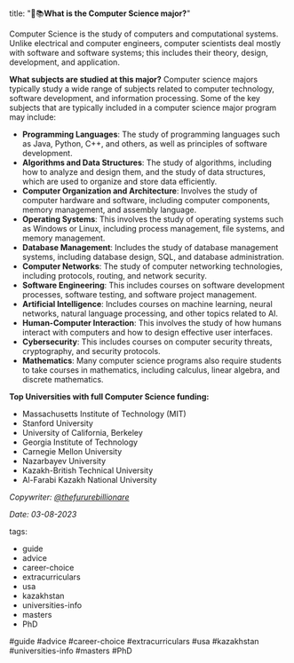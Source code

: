 title: "👾📚**What is the Computer Science major?**"

Computer Science is the study of computers and computational systems. Unlike electrical and computer engineers, computer scientists deal mostly with software and software systems; this includes their theory, design, development, and application.

**What subjects are studied at this major?**
Computer science majors typically study a wide range of subjects related to computer technology, software development, and information processing. Some of the key subjects that are typically included in a computer science major program may include:

- **Programming Languages**: The study of programming languages such as Java, Python, C++, and others, as well as principles of software development.
- **Algorithms and Data Structures**: The study of algorithms, including how to analyze and design them, and the study of data structures, which are used to organize and store data efficiently.
- **Computer Organization and Architecture**: Involves the study of computer hardware and software, including computer components, memory management, and assembly language.
- **Operating Systems**: This involves the study of operating systems such as Windows or Linux, including process management, file systems, and memory management.
- **Database Management**: Includes the study of database management systems, including database design, SQL, and database administration.
- **Computer Networks**: The study of computer networking technologies, including protocols, routing, and network security.
- **Software Engineering**: This includes courses on software development processes, software testing, and software project management.
- **Artificial Intelligence**: Includes courses on machine learning, neural networks, natural language processing, and other topics related to AI.
- **Human-Computer Interaction**: This involves the study of how humans interact with computers and how to design effective user interfaces.
- **Cybersecurity**: This includes courses on computer security threats, cryptography, and security protocols.
- **Mathematics**: Many computer science programs also require students to take courses in mathematics, including calculus, linear algebra, and discrete mathematics.

**Top Universities with full Computer Science funding:**
- Massachusetts Institute of Technology (MIT)
- Stanford University
- University of California, Berkeley
- Georgia Institute of Technology
- Carnegie Mellon University
- Nazarbayev University
- Kazakh-British Technical University
- Al-Farabi Kazakh National University

*Copywriter: [@thefururebillionare](https://t.me/thefururebillionare)*

*Date: 03-08-2023*

tags: 
- guide 
- advice
- career-choice
- extracurriculars
- usa
- kazakhstan 
- universities-info
- masters
- PhD






#guide 
#advice
#career-choice
#extracurriculars
#usa
#kazakhstan 
#universities-info
#masters
#PhD